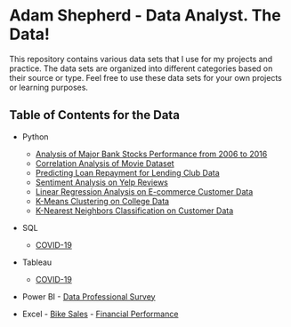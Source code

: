 # Adam Shepherd - Data Analyst. The Data!

This repository contains various data sets that I use for my projects and practice. The data sets are organized into different categories based on their source or type. Feel free to use these data sets for your own projects or learning purposes.

## Table of Contents for the Data
   - Python
      - [Analysis of Major Bank Stocks Performance from 2006 to 2016](https://www.google.com/finance/?hl=en)
      - [Correlation Analysis of Movie Dataset](https://github.com/Adamshepherd36/My_data/blob/main/Movies_data.csv)
      - [Predicting Loan Repayment for Lending Club Data](https://www.kaggle.com/datasets/epsilon22/lending-club-loan-two)  
      - [Sentiment Analysis on Yelp Reviews](https://github.com/Adamshepherd36/My_data/blob/main/yelp.csv)  
      - [Linear Regression Analysis on E-commerce Customer Data](https://github.com/Adamshepherd36/My_data/blob/main/Ecommerce_Customers)  
      - [K-Means Clustering on College Data](https://github.com/Adamshepherd36/My_data/blob/main/College_Data) 
      - [K-Nearest Neighbors Classification on Customer Data](https://github.com/Adamshepherd36/My_data/blob/main/KNN_Project_Data)   
  - SQL
      - [COVID-19](https://ourworldindata.org/covid-deaths)

  - Tableau
      - [COVID-19](https://ourworldindata.org/covid-deaths)

- Power BI
      - [Data Professional Survey](https://github.com/Adamshepherd36/My_data/blob/main/AnalyticsCareer_Data.xlsx)
- Excel
      - [Bike Sales](https://github.com/Adamshepherd36/My_data/blob/main/Bike%20Sales%20Data.xlsx)
      - [Financial Performance](https://github.com/Adamshepherd36/My_data/blob/main/Financial%20P%26L%2C%20BS%20Data.xlsx)
  

